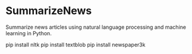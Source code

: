 # SummarizeNews
Summarize news articles using natural language processing and machine learning in Python.

pip install nltk
pip install textblob
pip install newspaper3k
